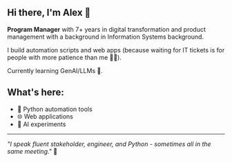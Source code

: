 ## Hi there, I'm Alex 👋

**Program Manager** with 7+ years in digital transformation and product management with a background in Information Systems background.

I build automation scripts and web apps (because waiting for IT tickets is for people with more patience than me 🤷‍♂️). 

Currently learning GenAI/LLMs 🤖.


## What's here: 
- 🐍 Python automation tools
- 🌐 Web applications  
- 🧠 AI experiments

---
*"I speak fluent stakeholder, engineer, and Python - sometimes all in the same meeting."* 💬


<!--
**alepogre/alepogre** is a ✨ _special_ ✨ repository because its `README.md` (this file) appears on your GitHub profile.

Here are some ideas to get you started:

- 🔭 I’m currently working on ...
- 🌱 I’m currently learning ...
- 👯 I’m looking to collaborate on ...
- 🤔 I’m looking for help with ...
- 💬 Ask me about ...
- 📫 How to reach me: ...
- 😄 Pronouns: ...
- ⚡ Fun fact: ...
-->
